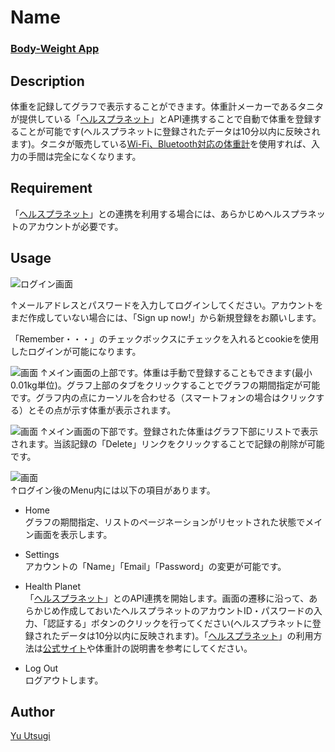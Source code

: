 Name
====

### [Body-Weight App](https://body-w.herokuapp.com/)

## Description
体重を記録してグラフで表示することができます。体重計メーカーであるタニタが提供している「[ヘルスプラネット](https://www.healthplanet.jp/)」とAPI連携することで自動で体重を登録することが可能です(ヘルスプラネットに登録されたデータは10分以内に反映されます)。タニタが販売している[Wi-Fi、Bluetooth対応の体重計](https://www.healthplanet.jp/index.do#model)を使用すれば、入力の手間は完全になくなります。

## Requirement
「[ヘルスプラネット](https://www.healthplanet.jp/)」との連携を利用する場合には、あらかじめヘルスプラネットのアカウントが必要です。

## Usage
![ログイン画面](https://i.gyazo.com/4139cee149c06f6a1662f6a9d41d5fd8.png)

↑メールアドレスとパスワードを入力してログインしてください。アカウントをまだ作成していない場合には、「Sign up now!」から新規登録をお願いします。　　

「Remember・・・」のチェックボックスにチェックを入れるとcookieを使用したログインが可能になります。  

![画面](https://i.gyazo.com/1ff1566382a856b43a9e21e31e0e9ef8.png)
↑メイン画面の上部です。体重は手動で登録することもできます(最小0.01kg単位)。グラフ上部のタブをクリックすることでグラフの期間指定が可能です。グラフ内の点にカーソルを合わせる（スマートフォンの場合はクリックする）とその点が示す体重が表示されます。

![画面](https://i.gyazo.com/f3e705523fe241ad581be109a96761eb.png)
↑メイン画面の下部です。登録された体重はグラフ下部にリストで表示されます。当該記録の「Delete」リンクをクリックすることで記録の削除が可能です。

![画面](https://i.gyazo.com/18205d1ed8140d16a6580cc7677fda4c.png)  
↑ログイン後のMenu内には以下の項目があります。  
* Home  
グラフの期間指定、リストのページネーションがリセットされた状態でメイン画面を表示します。  

* Settings  
アカウントの「Name」「Email」「Password」の変更が可能です。

* Health Planet  
「[ヘルスプラネット](https://www.healthplanet.jp/)」とのAPI連携を開始します。画面の遷移に沿って、あらかじめ作成しておいたヘルスプラネットのアカウントID・パスワードの入力、「認証する」ボタンのクリックを行ってください(ヘルスプラネットに登録されたデータは10分以内に反映されます)。「[ヘルスプラネット](https://www.healthplanet.jp/)」の利用方法は[公式サイト](https://www.healthplanet.jp/index.do#service)や体重計の説明書を参考にしてください。

* Log Out  
ログアウトします。

## Author
[Yu Utsugi](https://twitter.com/YuUtsugi)
